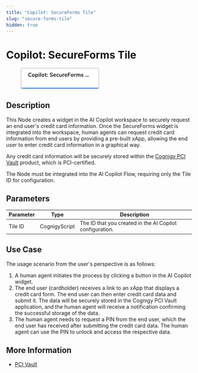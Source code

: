 ```yaml
---
title: "Copilot: SecureForms Tile"
slug: "secure-forms-tile"
hidden: true
---
```


# Copilot: SecureForms Tile

<figure>
  <img class="image-center" src="../../../../../static/img/_assets/ai/build/node-reference/ai-copilot/secure-forms.png" width="50%"/>
</figure>

## Description

This Node creates a widget in the AI Copilot workspace to securely request an end user's credit card information.
Once the SecureForms widget is integrated into the workspace,
human agents can request credit card information from end users by providing a pre-built xApp,
allowing the end user to enter credit card information in a graphical way.

Any credit card information will be securely stored within the [Cognigy PCI Vault](../../../../pci-vault/overview.md) product, which is PCI-certified.

The Node must be integrated into the AI Copilot Flow, requiring only the Tile ID for configuration.

## Parameters

| Parameter | Type          | Description                                              |
|-----------|---------------|----------------------------------------------------------|
| Tile ID   | CognigyScript | The ID that you created in the AI Copilot configuration. |

## Use Case

The usage scenario from the user's perspective is as follows:

1. A human agent initiates the process by clicking a button in the AI Copilot widget.
2. The end user (cardholder) receives a link to an xApp that displays a credit card form. The end user can then enter credit card data and submit it. The data will be securely stored in the Cognigy PCI Vault application, and the human agent will receive a notification confirming the successful storage of the data.
3. The human agent needs to request a PIN from the end user, which the end user has received after submitting the credit card data. The human agent can use the PIN to unlock and access the respective data.

## More Information

- [PCI Vault](../../../../pci-vault/overview.md)